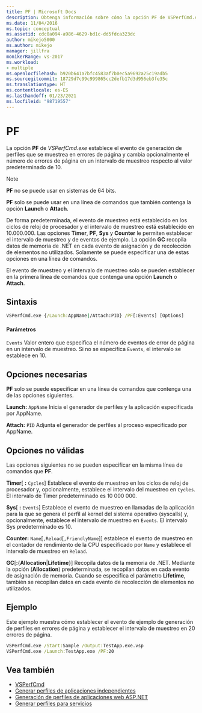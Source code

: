```yaml
---
title: PF | Microsoft Docs
description: Obtenga información sobre cómo la opción PF de VSPerfCmd.exe establece el evento de generación de perfiles que se muestrea en errores de página y cambia el número de errores de página en un intervalo de muestreo.
ms.date: 11/04/2016
ms.topic: conceptual
ms.assetid: cdc0a094-a986-4629-bd1c-dd5fdca323dc
author: mikejo5000
ms.author: mikejo
manager: jillfra
monikerRange: vs-2017
ms.workload:
- multiple
ms.openlocfilehash: b920b641a7bfc4583af7b0ec5a9692a25c19adb5
ms.sourcegitcommit: 18729d7c99c999865cc2defb17d3d956eb3fe35c
ms.translationtype: HT
ms.contentlocale: es-ES
ms.lasthandoff: 01/23/2021
ms.locfileid: "98719557"
---
```

# <a name="pf"></a>PF
La opción **PF** de *VSPerfCmd.exe* establece el evento de generación de perfiles que se muestrea en errores de página y cambia opcionalmente el número de errores de página en un intervalo de muestreo respecto al valor predeterminado de 10.

> [!NOTE]
> **PF** no se puede usar en sistemas de 64 bits.

**PF** solo se puede usar en una línea de comandos que también contenga la opción **Launch** o **Attach**.

 De forma predeterminada, el evento de muestreo está establecido en los ciclos de reloj de procesador y el intervalo de muestreo está establecido en 10.000.000. Las opciones **Timer**, **PF**, **Sys** y **Counter** le permiten establecer el intervalo de muestreo y de eventos de ejemplo. La opción **GC** recopila datos de memoria de .NET en cada evento de asignación y de recolección de elementos no utilizados. Solamente se puede especificar una de estas opciones en una línea de comandos.

 El evento de muestreo y el intervalo de muestreo solo se pueden establecer en la primera línea de comandos que contenga una opción **Launch** o **Attach**.

## <a name="syntax"></a>Sintaxis

```cmd
VSPerfCmd.exe {/Launch:AppName|/Attach:PID} /PF[:Events] [Options]
```

#### <a name="parameters"></a>Parámetros
 `Events` Valor entero que especifica el número de eventos de error de página en un intervalo de muestreo. Si no se especifica `Events`, el intervalo se establece en 10.

## <a name="required-options"></a>Opciones necesarias
 **PF** solo se puede especificar en una línea de comandos que contenga una de las opciones siguientes.

 **Launch:** `AppName` Inicia el generador de perfiles y la aplicación especificada por AppName.

 **Attach:** `PID` Adjunta el generador de perfiles al proceso especificado por AppName.

## <a name="invalid-options"></a>Opciones no válidas
 Las opciones siguientes no se pueden especificar en la misma línea de comandos que **PF**.

 **Timer**[ **:** `Cycles`] Establece el evento de muestreo en los ciclos de reloj de procesador y, opcionalmente, establece el intervalo del muestreo en `Cycles`. El intervalo de Timer predeterminado es 10 000 000.

 **Sys**[ **:** `Events`] Establece el evento de muestreo en llamadas de la aplicación para la que se genera el perfil al kernel del sistema operativo (syscalls) y, opcionalmente, establece el intervalo de muestreo en `Events`. El intervalo Sys predeterminado es 10.

 **Counter:** `Name`[`,Reload`[`,FriendlyName`]] establece el evento de muestreo en el contador de rendimiento de la CPU especificado por `Name` y establece el intervalo de muestreo en `Reload`.

 **GC**[**:**{**Allocation**&#124;**Lifetime**}] Recopila datos de la memoria de .NET. Mediante la opción (**Allocation**) predeterminada, se recopilan datos en cada evento de asignación de memoria. Cuando se especifica el parámetro **Lifetime**, también se recopilan datos en cada evento de recolección de elementos no utilizados.

## <a name="example"></a>Ejemplo
 Este ejemplo muestra cómo establecer el evento de ejemplo de generación de perfiles en errores de página y establecer el intervalo de muestreo en 20 errores de página.

```cmd
VSPerfCmd.exe /Start:Sample /Output:TestApp.exe.vsp
VSPerfCmd.exe /Launch:TestApp.exe /PF:20
```

## <a name="see-also"></a>Vea también
- [VSPerfCmd](../profiling/vsperfcmd.md)
- [Generar perfiles de aplicaciones independientes](../profiling/command-line-profiling-of-stand-alone-applications.md)
- [Generación de perfiles de aplicaciones web ASP.NET](../profiling/command-line-profiling-of-aspnet-web-applications.md)
- [Generar perfiles para servicios](../profiling/command-line-profiling-of-services.md)

